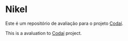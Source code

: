 # Nikel

Este é um repositório de avaliação para o projeto [Codaí](https://codai.growdav.com.br/).

This is a avaluation to [Codaí](https://codai.growdav.com.br/) project.
